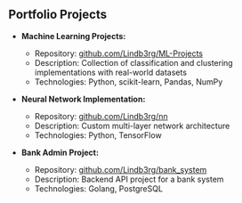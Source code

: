 ## Portfolio Projects
- **Machine Learning Projects:**
  * Repository: [github.com/Lindb3rg/ML-Projects](https://github.com/Lindb3rg/ML-Projects)
  * Description: Collection of classification and clustering implementations with real-world datasets
  * Technologies: Python, scikit-learn, Pandas, NumPy

- **Neural Network Implementation:**
  * Repository: [github.com/Lindb3rg/nn](https://github.com/Lindb3rg/nn)
  * Description: Custom multi-layer network architecture
  * Technologies: Python, TensorFlow

- **Bank Admin Project:**
  * Repository: [github.com/Lindb3rg/bank_system](https://github.com/Lindb3rg/bank_system)
  * Description: Backend API project for a bank system
  * Technologies: Golang, PostgreSQL
